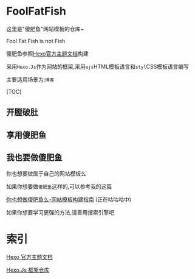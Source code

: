 # FoolFatFish

这里是"傻肥鱼"网站模板的仓库~

Fool Fat Fish is not Fish

傻肥鱼参照[Hexo官方主题文档](https://hexo.io/docs/themes)构建

采用`Hexo.Js`作为网站的框架,采用`ejs`HTML模板语言和`styl`CSS模板语言编写

主要适用场景为:`博客`

[TOC]

## 开膛破肚





## 享用傻肥鱼





## 我也要做傻肥鱼

你也想要做属于自己的网站模板么

如果你想要做`傻肥鱼`这样的,可以参考我的这篇

[你也想做傻肥鱼么-网站模板构建指南]() (正在咕咕咕中)



如果你想要学习更强的方法,请善用搜索引擎吧



# 索引

[Hexo 官方主题文档](https://hexo.io/docs/themes)

[Hexo.Js 框架仓库](https://github.com/hexojs/hexo)

